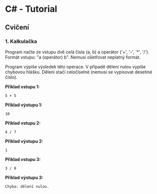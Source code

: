 # C# - Tutorial

## Cvičení

### 1. Kalkulačka

Program načte ze vstupu dvě celá čísla (a, b) a operátor ('+', '-', '*', '/'). Formát vstupu: "a (operátor) b". Nemusí ošetřovat neplatný formát.

Program výpíše výsledek této operace. V případě dělení nulou vypíše chybovou hlášku. Dělení stačí celočíselné (nemusí se vypisovat desetiné číslo).

**Příklad vstupu 1:**
```
5 + 5
```

**Příklad výstupu 1:**
```
10
```

**Příklad vstupu 2:**
```
4 / 7
```

**Příklad výstupu 2:**
```
1
```

**Příklad vstupu 3:**
```
3 / 0
```

**Příklad výstupu 3:**
```
Chyba: dělení nulou.
```
